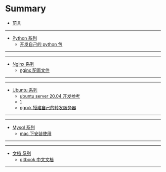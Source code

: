 # Summary

- [前言](README.md)

---

<!-- python编程开发 -->

- [Python 系列](python/README.md)
  - [开发自己的 python 包](./python/package.md)

---

---

<!-- nginx 系列 -->

- [Nginx 系列](nginx/README.md)
  - [nginx 配置文件](./nginx/nginx-setting.md)

---

---

<!-- Ubuntu 系列 -->

- [Ubuntu 系列](ubuntu/README.md)
  - [ubuntu server 20.04 开发参考](ubuntu/ubuntu-server.md)
  - [1](ubuntu/ngrok-server.md)
  - [ngrok 搭建自己的转发服务器](ubuntu/ngrok-server.md)

---

---

<!-- Mysql -->

- [Mysql 系列](mysql/README.md)
  - [mac 下安装使用](mysql/mac下安装使用mysql.md)

---

---

<!-- 文档 -->

- [文档 系列](books/README.md)
  - [gitbook 中文文档](https://chrisniael.gitbooks.io/gitbook-documentation/content/index.html)

---
